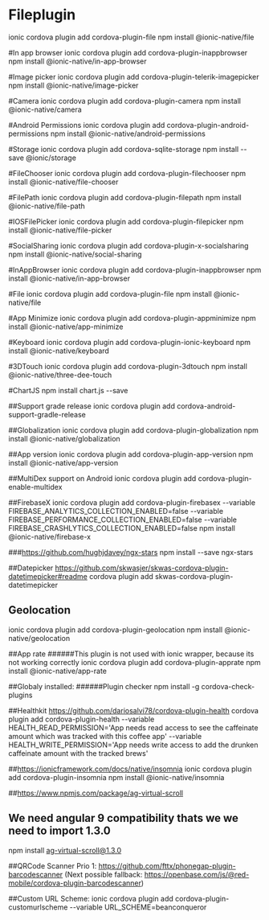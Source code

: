# Fileplugin
ionic cordova plugin add cordova-plugin-file
npm install @ionic-native/file


#In app browser
ionic cordova plugin add cordova-plugin-inappbrowser
npm install @ionic-native/in-app-browser


#Image picker
ionic cordova plugin add cordova-plugin-telerik-imagepicker
npm install @ionic-native/image-picker

#Camera
ionic cordova plugin add cordova-plugin-camera
npm install @ionic-native/camera

#Android Permissions
ionic cordova plugin add cordova-plugin-android-permissions
npm install @ionic-native/android-permissions


#Storage
ionic cordova plugin add cordova-sqlite-storage
npm install --save @ionic/storage


#FileChooser
ionic cordova plugin add cordova-plugin-filechooser
npm install @ionic-native/file-chooser

#FilePath
ionic cordova plugin add cordova-plugin-filepath
npm install @ionic-native/file-path


#IOSFilePicker
ionic cordova plugin add cordova-plugin-filepicker
npm install @ionic-native/file-picker

#SocialSharing
ionic cordova plugin add cordova-plugin-x-socialsharing
npm install @ionic-native/social-sharing

#InAppBrowser
ionic cordova plugin add cordova-plugin-inappbrowser
npm install @ionic-native/in-app-browser

#File
ionic cordova plugin add cordova-plugin-file
npm install @ionic-native/file

#App Minimize
ionic cordova plugin add cordova-plugin-appminimize
npm install @ionic-native/app-minimize

#Keyboard
ionic cordova plugin add cordova-plugin-ionic-keyboard
npm install @ionic-native/keyboard

#3DTouch
ionic cordova plugin add cordova-plugin-3dtouch
npm install @ionic-native/three-dee-touch

#ChartJS
npm install chart.js --save

##Support grade release
ionic cordova plugin add cordova-android-support-gradle-release

##Globalization
ionic cordova plugin add cordova-plugin-globalization
npm install @ionic-native/globalization


##App version
ionic cordova plugin add cordova-plugin-app-version
npm install @ionic-native/app-version


##MultiDex support on Android
ionic cordova plugin add cordova-plugin-enable-multidex

##FirebaseX
ionic cordova plugin add cordova-plugin-firebasex --variable FIREBASE_ANALYTICS_COLLECTION_ENABLED=false --variable FIREBASE_PERFORMANCE_COLLECTION_ENABLED=false --variable FIREBASE_CRASHLYTICS_COLLECTION_ENABLED=false
npm install @ionic-native/firebase-x

###https://github.com/hughjdavey/ngx-stars
npm install --save ngx-stars

##Datepicker
https://github.com/skwasjer/skwas-cordova-plugin-datetimepicker#readme
cordova plugin add skwas-cordova-plugin-datetimepicker

## Geolocation
ionic cordova plugin add cordova-plugin-geolocation
npm install @ionic-native/geolocation

##App rate
######This plugin is not used with ionic wrapper, because its not working correctly
ionic cordova plugin add cordova-plugin-apprate
npm install @ionic-native/app-rate

##Globaly installed:
######Plugin checker
npm install -g cordova-check-plugins

##Healthkit
https://github.com/dariosalvi78/cordova-plugin-health
cordova plugin add cordova-plugin-health --variable HEALTH_READ_PERMISSION='App needs read access to see the caffeinate amount which was tracked with this coffee app' --variable HEALTH_WRITE_PERMISSION='App needs write access to add the drunken caffeinate amount with the tracked brews'

##https://ionicframework.com/docs/native/insomnia
ionic cordova plugin add cordova-plugin-insomnia
npm install @ionic-native/insomnia


##https://www.npmjs.com/package/ag-virtual-scroll
## We need angular 9 compatibility thats we we need to import 1.3.0
npm install ag-virtual-scroll@1.3.0

##QRCode Scanner
Prio 1: https://github.com/fttx/phonegap-plugin-barcodescanner
(Next possible fallback: https://openbase.com/js/@red-mobile/cordova-plugin-barcodescanner)


##Custom URL Scheme:
ionic cordova plugin add cordova-plugin-customurlscheme --variable URL_SCHEME=beanconqueror
